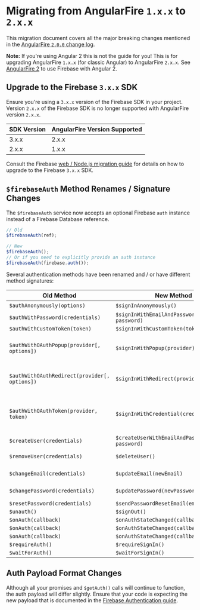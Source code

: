 # Migrating from AngularFire `1.x.x` to `2.x.x`

This migration document covers all the major breaking changes mentioned in the [AngularFire `2.0.0`
change log](https://github.com/firebase/angularfire/releases/tag/v2.0.0).

**Note:** If you're using Angular 2 this is not the guide for you! This is for upgrading AngularFire
`1.x.x` (for classic Angular) to AngularFire `2.x.x`. See [AngularFire 2](https://github.com/angular/angularfire2)
to use Firebase with Angular 2.


## Upgrade to the Firebase `3.x.x` SDK

Ensure you're using a `3.x.x` version of the Firebase SDK in your project. Version `2.x.x` of the
Firebase SDK is no longer supported with AngularFire version `2.x.x`.

| SDK Version | AngularFire Version Supported |
|-------------|-------------------------------|
| 3.x.x | 2.x.x |
| 2.x.x | 1.x.x |

Consult the Firebase [web / Node.js migration guide](https://firebase.google.com/support/guides/firebase-web)
for details on how to upgrade to the Firebase `3.x.x` SDK.


## `$firebaseAuth` Method Renames / Signature Changes

The `$firebaseAuth` service now accepts an optional Firebase `auth` instance instead of a Firebase
Database reference.

```js
// Old
$firebaseAuth(ref);

// New
$firebaseAuth();
// Or if you need to explicitly provide an auth instance
$firebaseAuth(firebase.auth());
```

Several authentication methods have been renamed and / or have different method signatures:

| Old Method | New Method | Notes |
|------------|------------|------------------|
| `$authAnonymously(options)` | `$signInAnonymously()` | No longer takes any arguments |
| `$authWithPassword(credentials)` | `$signInWithEmailAndPassword(email, password)` | |
| `$authWithCustomToken(token)` | `$signInWithCustomToken(token)` | |
| `$authWithOAuthPopup(provider[, options])` | `$signInWithPopup(provider)` | `options` can be provided by passing a configured `firebase.database.AuthProvider` instead of a `provider` string |
| `$authWithOAuthRedirect(provider[, options])` | `$signInWithRedirect(provider)` | `options` can be provided by passing a configured `firebase.database.AuthProvider` instead of a `provider` string |
| `$authWithOAuthToken(provider, token)` | `$signInWithCredential(credential)` | Tokens must now be transformed into provider specific credentials. This is discussed more in the [Firebase Authentication guide](https://firebase.google.com/docs/auth/#key_functions). |
| `$createUser(credentials)` | `$createUserWithEmailAndPassword(email, password)` | |
| `$removeUser(credentials)` | `$deleteUser()` | Deletes the currently signed in user |
| `$changeEmail(credentials)` | `$updateEmail(newEmail)` | Changes the email of the currently signed in user |
| `$changePassword(credentials)` | `$updatePassword(newPassword)` | Changes the password of the currently signed in user |
| `$resetPassword(credentials)` | `$sendPasswordResetEmail(email)` | |
| `$unauth()` | `$signOut()` | |
| `$onAuth(callback)` | `$onAuthStateChanged(callback)` | |
| `$onAuth(callback)` | `$onAuthStateChanged(callback)` | |
| `$onAuth(callback)` | `$onAuthStateChanged(callback)` | |
| `$requireAuth()` | `$requireSignIn()` | |
| `$waitForAuth()` | `$waitForSignIn()` | |

## Auth Payload Format Changes

Although all your promises and `$getAuth()` calls will continue to function, the auth payload will
differ slightly. Ensure that your code is expecting the new payload that is documented in the
[Firebase Authentication guide](https://firebase.google.com/docs/auth/).
